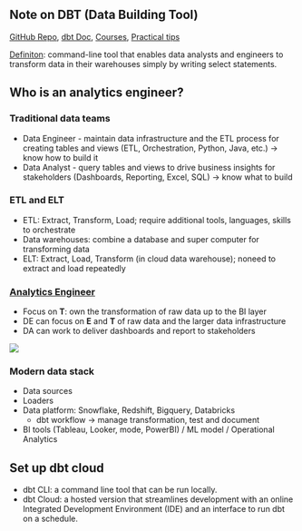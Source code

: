 ## Note on DBT (Data Building Tool)

[GitHub Repo](https://github.com/dbt-labs/dbt-core), [dbt Doc](https://docs.getdbt.com/docs/introduction), [Courses](https://courses.getdbt.com/collections), [Practical tips](https://medium.com/photobox-technology-product-and-design/practical-tips-to-get-the-best-out-of-data-building-tool-dbt-part-1-8cfa21ef97c5)

[Definiton](https://medium.com/the-telegraph-engineering/dbt-a-new-way-to-handle-data-transformation-at-the-telegraph-868ce3964eb4): command-line tool that enables data analysts and engineers to transform data in their warehouses simply by writing select statements.


## Who is an analytics engineer?
### Traditional data teams
* Data Engineer - maintain data infrastructure and the ETL process for creating tables and views (ETL, Orchestration, Python, Java, etc.) -> know how to build it
* Data Analyst - query tables and views to drive business insights for stakeholders (Dashboards, Reporting, Excel, SQL) -> know what to build

### ETL and ELT
* ETL: Extract, Transform, Load; require additional tools, languages, skills to orchestrate
* Data warehouses: combine a database and super computer for transforming data
* ELT: Extract, Load, Transform (in cloud data warehouse); noneed to extract and load repeatedly

### [Analytics Engineer](https://www.getdbt.com/what-is-analytics-engineering/)
* Focus on __T__: own the transformation of raw data up to the BI layer
* DE can focus on __E__ and __T__ of raw data and the larger data infrastructure
* DA can work to deliver dashboards and report to stakeholders

![](https://www.getdbt.com/ui/img/guides/analytics-engineering/analytics-engineer-role.png)

### Modern data stack
* Data sources
* Loaders
* Data platform: Snowflake, Redshift, Bigquery, Databricks
  * dbt workflow -> manage transformation, test and document
* BI tools (Tableau, Looker, mode, PowerBI)  / ML model / Operational Analytics

## Set up dbt cloud
* dbt CLI: a command line tool that can be run locally.
* dbt Cloud: a hosted version that streamlines development with an online Integrated Development Environment (IDE) and an interface to run dbt on a schedule.









